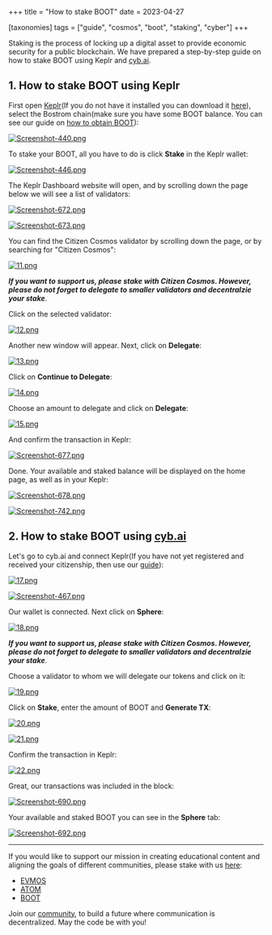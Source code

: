 +++
title = "How to stake BOOT"
date = 2023-04-27

[taxonomies]
tags = ["guide", "cosmos", "boot", "staking", "cyber"]
+++

Staking is the process of locking up a digital asset to provide economic security for a public blockchain. We have prepared a step-by-step guide on how to stake BOOT
using Keplr and [cyb.ai](https://cyb.ai/).

## 1. How to stake BOOT using Keplr ##

First open [Keplr](https://www.keplr.app/)(If you do not have it installed you can download it [here](https://www.keplr.app/download)), select the Bostrom chain(make sure you have some BOOT balance. You can see our
guide on [how to obtain BOOT](https://citizen-cosmos.github.io/manuscripts/cyber-bostrom-2-how-to-obtain-boot/)):

<!-- more -->

[![Screenshot-440.png](https://i.postimg.cc/gkB1d0qc/Screenshot-440.png)](https://postimg.cc/BXHmB4VR)

To stake your BOOT, all you have to do is click **Stake** in the Keplr wallet:

[![Screenshot-446.png](https://i.postimg.cc/RVnL6VxZ/Screenshot-446.png)](https://postimg.cc/0bPwhvNT)

The Keplr Dashboard website will open, and by scrolling down the page below we will see a list of validators:

[![Screenshot-672.png](https://i.postimg.cc/0ymbN64p/Screenshot-672.png)](https://postimg.cc/G4Lc7pd2)

[![Screenshot-673.png](https://i.postimg.cc/ZRqb60ws/Screenshot-673.png)](https://postimg.cc/4KrRg4kp)

You can find the Citizen Cosmos validator by scrolling down the page, or by searching for "Citizen Cosmos":

[![11.png](https://i.postimg.cc/RFnMg2zw/11.png)](https://postimg.cc/34Y5RSNw)

***If you want to support us, please stake with Citizen Cosmos. However, please do not forget to delegate to smaller validators and decentralzie your stake***.

Click on the selected validator:

[![12.png](https://i.postimg.cc/R0KsGTDN/12.png)](https://postimg.cc/p9VJLKxH)

Another new window will appear. Next, click on **Delegate**:

[![13.png](https://i.postimg.cc/gjQ8fCwd/13.png)](https://postimg.cc/K371Tsrs)

Click on **Continue to Delegate**:

[![14.png](https://i.postimg.cc/Y9SFjrYM/14.png)](https://postimg.cc/jWG2FrMF)

Choose an amount to delegate and click on **Delegate**:

[![15.png](https://i.postimg.cc/wBYYQ2kG/15.png)](https://postimg.cc/5XgrxwTB)

And confirm the transaction in Keplr:

[![Screenshot-677.png](https://i.postimg.cc/8cjYSfHv/Screenshot-677.png)](https://postimg.cc/SYbdLsHQ)

Done. Your available and staked balance will be displayed on the home page, as well as in your Keplr:

[![Screenshot-678.png](https://i.postimg.cc/8z4MGKn2/Screenshot-678.png)](https://postimg.cc/qNtzXLrw)

[![Screenshot-742.png](https://i.postimg.cc/Ss2MWyN4/Screenshot-742.png)](https://postimg.cc/Q9DCDZTY)

## 2. How to stake BOOT using [cyb.ai](https://cyb.ai/) ##

Let's go to cyb.ai and connect Keplr(If you have not yet registered and received your citizenship, then use our
[guide](https://citizen-cosmos.github.io/manuscripts/cyber-bostrom-3-citizenship/)):

[![17.png](https://i.postimg.cc/fRSQnpLL/17.png)](https://postimg.cc/4YGSp8pk)

[![Screenshot-467.png](https://i.postimg.cc/pXgBJxc0/Screenshot-467.png)](https://postimg.cc/qzxnkfTn)

Our wallet is connected. Next click on **Sphere**:

[![18.png](https://i.postimg.cc/d119gPsN/18.png)](https://postimg.cc/8F2WrYrL)

***If you want to support us, please stake with Citizen Cosmos. However, please do not forget to delegate to smaller validators and decentralzie your stake***.

Сhoose a validator to whom we will delegate our tokens and click on it:

[![19.png](https://i.postimg.cc/QNKzM1D4/19.png)](https://postimg.cc/HjHzZJVX)

Click on **Stake**, enter the amount of BOOT and **Generate TX**:

[![20.png](https://i.postimg.cc/k59CQwJg/20.png)](https://postimg.cc/qNmW0s6P)

[![21.png](https://i.postimg.cc/fLL6Cr6D/21.png)](https://postimg.cc/GBW7hqL5)

Confirm the transaction in Keplr:

[![22.png](https://i.postimg.cc/1X6P0dq4/22.png)](https://postimg.cc/5QxZbnpM)

Great, our transactions was included in the block:

[![Screenshot-690.png](https://i.postimg.cc/RV92bqrg/Screenshot-690.png)](https://postimg.cc/Z07fWb5N)

Your available and staked BOOT you can see in the **Sphere** tab:

[![Screenshot-692.png](https://i.postimg.cc/zBKPxYxm/Screenshot-692.png)](https://postimg.cc/ftWKbp45)

-----------------------------------------------------------------------------------------------------------------------------------------------------------

If you would like to support our mission in creating educational content and aligning the goals of different communities, please stake with us [here](https://www.citizencosmos.space/staking): 

- [EVMOS](https://wallet.keplr.app/chains/evmos?modal=validator&chain=evmos_9001-2&validator_address=evmosvaloper1mtwvpdd57gpkyejd566s24afr9zm5ryq8gwpvj) 
- [ATOM](https://wallet.keplr.app/chains/cosmos-hub?modal=validator&chain=cosmoshub-4&validator_address=cosmosvaloper1e859xaue4k2jzqw20cv6l7p3tmc378pc3k8g2u) 
- [BOOT](https://wallet.keplr.app/chains/bostrom?modal=validator&chain=bostrom&validator_address=bostromvaloper1f7nx65pmayfenpfwzwaamwas4ygmvalqj6dz5r)

Join our [community](https://discord.gg/kJaG3EucCX), to build a future where communication is decentralized. May the code be with you!

